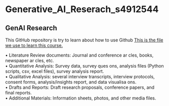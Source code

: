 # Generative_AI_Reserach_s4912544
## GenAI Research
This GitHub repository is try to learn about how to use Github
[This is the file we use to learn this course.](https://learn-ap-southeast-2-prod-fleet01-xythos.content.blackboardcdn.com/5fd17f67f4120/44145974?X-Blackboard-S3-Bucket=learn-ap-southeast-2-prod-fleet01-xythos&X-Blackboard-Expiration=1744340400000&X-Blackboard-Signature=YDN%2Fli3BqDiH7N8Za9XrHYb3%2BpSeb%2FHCPuu6VyWH%2FJw%3D&X-Blackboard-Client-Id=149017&X-Blackboard-S3-Region=ap-southeast-2&response-cache-control=private%2C%20max-age%3D21600&response-content-disposition=inline%3B%20filename%2A%3DUTF-8%27%27REIT6811-2025-S1-T6-CompDataHandling.pdf&response-content-type=application%2Fpdf&X-Amz-Security-Token=IQoJb3JpZ2luX2VjEDYaDmFwLXNvdXRoZWFzdC0yIkcwRQIhAMkEz7nqt%2FetS4uDos3YL7j%2FbE0thuwcULKdACUIau%2BzAiA4M4DTRggqKlnRQXcs8%2FHVUE%2FgJBUm7lcP%2BsokVfT4kirNBQiv%2F%2F%2F%2F%2F%2F%2F%2F%2F%2F8BEAAaDDU1NjkwMzg2MTM2MSIMayz02o7c3e1x%2FIHFKqEFrMSnLIJwMp%2Bz0Mrh%2BNQBszZQDPrnuKVX0x680C9vWhKyynFaa2f7ZKRwW%2FvrFEUhfw10UrpKi7ibf3X3KrJYnRE6jl%2Bk4%2BQ%2BahgIooOuNc%2BFiD8WclY3TaxbXJjUp0aKwpMIlzkW%2FSAMkjt7JVgYKoZl%2F%2B6eFNHrqgukQoAO3fDT4BzIE9xgWX%2BHCW63VZBfuoQHrC1nWM69Gi2yN1sU6BUDxfVDaHe8SZM5P8zpwrkissHnLXbuvdjsP3s%2FmF1RclALQ7uvU%2BWMatiHsY2o8xwxoJ6VkpvQue%2FxmdSN5XtoOJYrxX%2FkHtI21sIvb1oGnIXrrYCYu%2FVqajVVsjnz2A1AgxBemaYB4t9vjRcojwvH73SPn9%2BOLKELzGl0IrGY5MBIM0Dhc5QveX5XYLOcBXC7psinv0pFK7CCmMpvLIX0haoMIgr%2BCniZIWzw7FtQ5lL2SJi%2FOmkGAtY75KCihzMB%2BndNck%2B03gh1MIKS%2BDGKbZ%2FIUgsDmL7DP9gjML9xarHiDvkGk79H7B5tfY%2F3q7TYJFbOwMiiIzPkj921a49s9nUGC%2B%2BVN7IdYNfaMA2faseXhjnizPVWsGuU1UL3E4bVmKJ74jYrRSPaUhMRsBlEkLJ5W6%2FehZ7EKsjNpFLomGVIg4QvO4J90UBsI4krranIQnFGANOki%2BaSAEnW7OSVahZZSlteNTJgt%2F%2FKh%2BthDAa6KzUnz7SdjxQkaXN8pGhWy6w5YpeOFkwOmxZ0gSqToHavnQlXPT5my4WeH3yLtP2FkGOOFYMKYuq5loWQm2I9wErbCHozIQZYkxejEgGDjOr6yDL0%2F5esceVYbQtbPXmJlj50MzOQqsDWcjCD85BiLqFjzJigwKKze8RCcCauNebaz8P%2FZm2lBOyHYqKgMTDpguG%2FBjqxAeRGhf%2BtsboposfMDHDGA4BKFGY4OM6IFaHpHRt71IEIS1qpD8IoDyEZL3a8%2FSovrEjvqeLG%2BNFFQ8FbZP34wwC2I%2BWJsVya7NK2hYm75uVc2Mvhstp16WYJy4jqua4qstYAuQFfnMCRKvFsOv3T3j%2FXqxtXOD3LA3fPNIjvFlEoHxtAAV8q6Thb4n%2FWsq3FC%2BVLJuyX1Pv4eQcChlQAvX6aYKIxgnrkzpNGL3xNiADeUA%3D%3D&X-Amz-Algorithm=AWS4-HMAC-SHA256&X-Amz-Date=20250410T210000Z&X-Amz-SignedHeaders=host&X-Amz-Expires=21600&X-Amz-Credential=ASIAYDKQORRYT4AWV6EN%2F20250410%2Fap-southeast-2%2Fs3%2Faws4_request&X-Amz-Signature=4cae110a2308d4c9d1ed3c562b21702de19ae63bc5596f68384db15436d9f4de)

• Literature Review documents: Journal and conference ar cles, books, newspaper ar cles, etc.  
• Quantitative Analysis: Survey data, survey ques ons, analysis files (Python scripts, csv, excel files), survey analysis report.  
• Qualitative Analysis: several interview transcripts, interview protocols, consent forms, analysis/insights report, and data visualisa ons.  
• Drafts and Reports: Draft research proposals, conference papers, and final reports.  
• Additional Materials: Information sheets, photos, and other media files.  